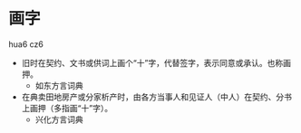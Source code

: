 # 画字
hua6 cz6
+ 旧时在契约、文书或供词上画个“十”字，代替签字，表示同意或承认。也称画押。
  * 如东方言词典
+ 在典卖田地房产或分家析产时，由各方当事人和见证人（中人）在契约、分书上画押（多指画“十”字）。
  * 兴化方言词典
